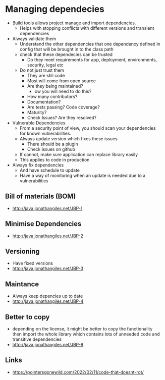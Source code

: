 # Managing dependecies

- Build tools allows project manage and import dependencies.
  - Helps with stopping conflicts with different versions and transient dependencies
- Always validate them
  - Understand the other dependencies that one dependency defined in config that will be brought in to the class path
  - check that these dependecies can be trusted
    - Do they meet requirements for app, deployment, environments, security, legal etc
  - Do not just trust them
    - They are still code
    - Most will come from open source
    - Are they being maintained?
      - ow you will need to do this?
    - How many contributors?
    - Documentation?
    - Are tests passing? Code coverage?
    - Maturity?
    - Check Issues? Are they resolved?
- Vulnerable Dependencies
  - From a security point of view, you should scan your dependencies for known vulnerabilities.
  - Always update version which fixes these issues
    - There should be a plugin
    - Check issues on github
  - If cannot, make sure application can replace library easily
  - This applies to code in production
- Always fix dependencies
  - And have schedule to update
  - Have a way of monitoring when an update is needed due to a vulnerabilities
## Bill of materials (BOM)

- http://java.jonathangiles.net/JBP-1

## Minimise Dependencies

- http://java.jonathangiles.net/JBP-2

## Versioning

- Have fixed versions
- http://java.jonathangiles.net/JBP-3

## Maintance

- Always keep depencies up to date
- http://java.jonathangiles.net/JBP-4

## Better to copy

- depending on the license, it might be better to copy the functionality then import the whole library which contains lots of unneeded code and transitive dependencies
- http://java.jonathangiles.net/JBP-8

## Links

- https://pointersgonewild.com/2022/02/11/code-that-doesnt-rot/
